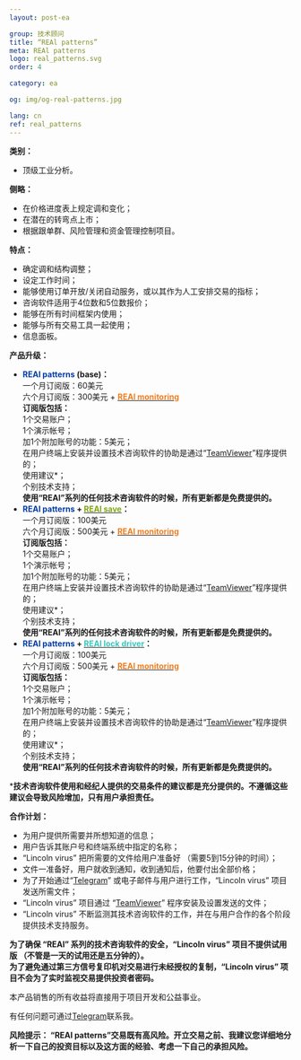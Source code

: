 ```yaml
---
layout: post-ea

group: 技术顾问
title: “REAl patterns”
meta: REAl patterns
logo: real_patterns.svg
order: 4

category: ea

og: img/og-real-patterns.jpg

lang: cn
ref: real_patterns
---
```


**类别：**  
  - 顶级工业分析。  

**侧略：**  
  - 在价格进度表上规定调和变化；  
  - 在潜在的转弯点上市；  
  - 根据跟单群、风险管理和资金管理控制项目。  
  
**特点：**  
  - 确定调和结构调整；  
  - 设定工作时间；
  - 能够使用订单开放/关闭自动服务，或以其作为人工安排交易的指标；  
  - 咨询软件适用于4位数和5位数报价；
  - 能够在所有时间框架内使用；
  - 能够与所有交易工具一起使用；
  - 信息面板。

**产品升级：**
  - **<span style="color:#033da9">REAl patterns</span> (base)：**  
  一个月订阅版：60美元  
  六个月订阅版：300美元 + **<a href="https://lincolnvirus.com/cn/ea/real_monitoring.html" target="_blank"><span style="color:#f07e20">REAl monitoring</span></a>**  
  **订阅版包括：**  
  1个交易账户；  
  1个演示帐号；  
  加1个附加账号的功能：5美元；  
  在用户终端上安装并设置技术咨询软件的协助是通过“<a href="https://www.teamviewer.com/" target="_blank">TeamViewer</a>”程序提供的；  
  使用建议*；  
  个别技术支持；  
  **使用“REAl”系列的任何技术咨询软件的时候，所有更新都是免费提供的。**  
   - **<span style="color:#033da9">REAl patterns</span> + <a href="https://lincolnvirus.com/cn/ea/real_save.html" target="_blank"><span style="color:#81a614">REAl save</span></a>：**  
  一个月订阅版：100美元  
  六个月订阅版：500美元 + **<a href="https://lincolnvirus.com/cn/ea/real_monitoring.html" target="_blank"><span style="color:#f07e20">REAl monitoring</span></a>**  
  **订阅版包括：**  
  1个交易账户；  
  1个演示帐号；  
  加1个附加账号的功能：5美元；  
  在用户终端上安装并设置技术咨询软件的协助是通过“<a href="https://www.teamviewer.com/" target="_blank">TeamViewer</a>”程序提供的；  
  使用建议*；  
  个别技术支持；  
  **使用“REAl”系列的任何技术咨询软件的时候，所有更新都是免费提供的。**  
  - **<span style="color:#033da9">REAl patterns</span> + <a href="https://lincolnvirus.com/cn/ea/real_lock_driver.html" target="_blank"><span style="color:#39c6be">REAl lock driver</span></a>：**  
  一个月订阅版：100美元  
  六个月订阅版：500美元 + **<a href="https://lincolnvirus.com/cn/ea/real_monitoring.html" target="_blank"><span style="color:#f07e20">REAl monitoring</span></a>**  
  **订阅版包括：**  
  1个交易账户；  
  1个演示帐号；  
  加1个附加账号的功能：5美元；  
  在用户终端上安装并设置技术咨询软件的协助是通过“<a href="https://www.teamviewer.com/" target="_blank">TeamViewer</a>”程序提供的；  
  使用建议*；  
  个别技术支持；  
  **使用“REAl”系列的任何技术咨询软件的时候，所有更新都是免费提供的。**  
  
  ***技术咨询软件使用和经纪人提供的交易条件的建议都是充分提供的。不遵循这些建议会导致风险增加，只有用户承担责任。**
  
  **合作计划：**  

- 为用户提供所需要并所想知道的信息；  
- 用户告诉其账户号和终端系统中指定的名称；  
- “Lincoln virus” 把所需要的文件给用户准备好 （需要5到15分钟的时间）；  
- 文件一准备好，用户就收到通知，收到通知后，他要付出全部价格；  
- 为了开始通过“<a href="https://t.me/chutkoy" target="_blank">Telegram</a>” 或电子邮件与用户进行工作，“Lincoln virus” 项目发送所需文件；  
- “Lincoln virus” 项目通过 “<a href="https://www.teamviewer.com/" target="_blank">TeamViewer</a>” 程序安装及设置发送的文件；  
- “Lincoln virus” 不断监测其技术咨询软件的工作，并在与用户合作的各个阶段提供技术支持服务。  

**为了确保 “REAl” 系列的技术咨询软件的安全，“Lincoln virus” 项目不提供试用版 （不管是一天的试用还是五分钟的）。**  
**为了避免通过第三方信号复印机对交易进行未经授权的复制，“Lincoln virus” 项目不会为了实时监视交易提供投资者密码。**  

本产品销售的所有收益将直接用于项目开发和公益事业。  

有任何问题可通过<a href="https://t.me/chutkoy" target="_blank">Telegram</a>联系我。  

**风险提示： “REAl patterns”交易既有高风险。开立交易之前、我建议您详细地分析一下自己的投资目标以及这方面的经验、考虑一下自己的承担风险。**
